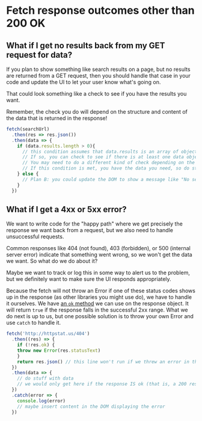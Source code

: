 # Fetch response outcomes other than 200 OK

## What if I get no results back from my GET request for data?

If you plan to show something like search results on a page, but no results are returned from a GET request, then you should handle that case in your code and update the UI to let your user know what's going on.

That could look something like a check to see if you have the results you want.

Remember, the check you do will depend on the structure and content of the data that is returned in the response!

```js
fetch(searchUrl)
  .then(res => res.json())
  .then(data => {
    if (data.results.length > 0){
      // this condition assumes that data.results is an array of objects
      // If so, you can check to see if there is at least one data object in there.
      // You may need to do a different kind of check depending on the structure of the data returned!
      // If this condition is met, you have the data you need, so do stuff with it here!
    } else {
      // Plan B: you could update the DOM to show a message like "No search results to display"
    }
  })
```

## What if I get a 4xx or 5xx error?

We want to write code for the "happy path" where we get precisely the response we want back from a request, but we also need to handle unsuccessful requests.

Common responses like 404 (not found), 403 (forbidden), or 500 (internal server error) indicate that something went wrong, so we won't get the data we want. So what do we do about it?

Maybe we want to track or log this in some way to alert us to the problem, but we definitely want to make sure the UI responds appropriately.

Because the fetch will not throw an Error if one of these status codes shows up in the response (as other libraries you might use do), we have to handle it ourselves. We have [an `ok` method](https://developer.mozilla.org/en-US/docs/Web/API/Response/ok) we can use on the response object. It will return `true` if the response falls in the successful 2xx range. What we do next is up to us, but one possible solution is to throw your own Error and use `catch` to handle it.

```js
fetch('http://httpstat.us/404')
  .then((res) => {
    if (!res.ok) {
    throw new Error(res.statusText)
    }
    return res.json() // this line won't run if we threw an error in the if block above
  })
  .then(data => {
    // do stuff with data
    // we would only get here if the response IS ok (that is, a 200 response)
  })
  .catch(error => {
    console.log(error)
    // maybe insert content in the DOM displaying the error
  })
```
